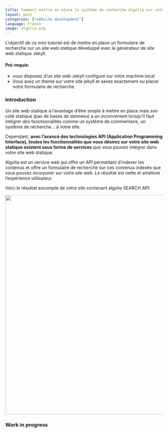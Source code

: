 ```yaml
---
title: Comment mettre en place le système de recherche algolia sur votre blog jekyll
layout: post
categories: ["website development"]
language: French
image: algolia.png
---
```


<p>L’objectif de ce mini tutoriel est de mettre en place un formulaire de recherche  sur un site web statique développé avec le générateur de site web statique Jekyll. </p>

<h4> Pré-requis: </h4>
<ul>
<li>vous disposez d’un site web Jekyll configuré sur votre machine local </li>
<li>Vous avez un theme sur votre site jekyll et savez exactement ou placer votre formulaire de recherche.</li>
</ul>


<h3> Introduction </h3>

<p>Un site web statique à l’avantage d’être simple à mettre en place mais son coté statique (pas de bases de données) a un inconvénient lorsqu’il faut intégrer des fonctionnalités comme un système de commentaire, un système de recherche… à votre site. </p>
<p> Cependant, <b>avec l’avancé des technologies API (Application Programming Interface), toutes les fonctionnalités que vous désirez sur votre site web statique existent sous forme de services </b> que vous pouvez intégrer dans votre site web statique.</p>

<p>Algolia est un service web qui offre un API permettant d’indexer les contenus et offre  un formulaire de recherche sur ces contenus indexés que vous pouvez incorporer sur votre site web. Le résultat est nette et améliore l’expérience utilisateur. </p>

<p>Voici le résultat escompté de votre site contenant algolia SEARCH API:</p>
<img src='{{site.url}}/assets/img/algoliajekyll.gif' width="700px">

<h3> Work in progress </h3>
